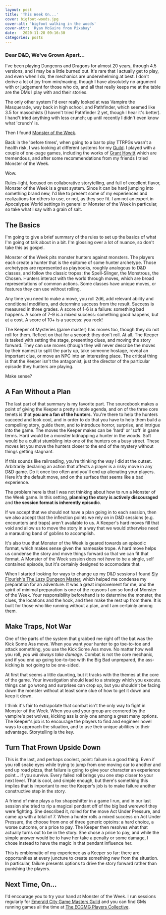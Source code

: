 ```yaml
---
layout: post
title: 'This Week On...'
cover: bigfoot-woods.jpg
cover-alt: 'bigfoot walking in the woods'
cover-attr: 'Ryan McGuire from Pixabay'
date:   2020-11-28 09:16:30
categories: posts
---
```


### Dear D&D, We've Grown Apart...

I've been playing Dungeons and Dragons for almost 20 years, through 4.5 versions, and I may be a little burned out. It's rare that I actually get to play, and even when I do, the mechanics are underwhelming at best. I don't derive a lot of joy from min/maxing, though I have absolutely no argument with or judgement for those who do, and all that really keeps me at the table are the DMs I play with and their stories.

The only other system I'd ever really looked at was Vampire the Masquerade, way back in high school, and Pathfinder, which seemed like 3.5 for masochists (I haven't tried Pathfinder 2 yet, though I hear it's better). I hand't tried anything with less crunch; up until recently I didn't even know what 'crunch' is. 

Then I found [Monster of the Week](https://www.evilhat.com/home/monster-of-the-week/).

Back in the 'before times', when going to a bar to play TTRPGs wasn't a health risk, I was looking at different systems for my [Guild](https://emeraldcitygmg.com). I played with a couple of one-page games, including the works of [Grant Howitt](https://gshowitt.itch.io/) which are tremendous, and after some recommendations from my friends I tried Monster of the Week.

Wow. 

Rules-light, focused on collaborative storytelling, and full of excellent flavor, Monster of the Week is a great system. Since it can be hard jumping into something brand new, I'd like to present some of my experiences and realizations for others to use, or not, as they see fit. I am not an expert in Apocalypse World settings in general or Monster of the Week in particular, so take what I say with a grain of salt. 

## The Basics
I'm going to give a brief summary of the rules to set up the basics of what I'm going ot talk about in a bit. I'm glossing over a lot of nuance, so don't take this as gospel.

Monster of the Week pits monster hunters against monsters. The players each create a hunter that is the epitome of some hunter archetype. Those archetypes are represented as playbooks, roughly analogous to D&D classes, and follow the classic tropes: the Spell-Slinger, the Monstrous, the Chosen. Hunters interact with the world through moves, which are broad representations of common actions. Some classes have unique moves, or features they can use without rolling.

Any time you need to make a move, you roll 2d6, add relevant ability and conditional modifiers, and determine success from the result. Success is measured in three grades. A score of 1-6 is a failure: something bad happens. A score of 7-9 is a mixed success: something good happens, but at a cost. A score of 10+ is a success: you rock! 

The Keeper of Mysteries (game master) has moves too, though they do not roll for them. Reflect on that for a second: they don't roll. At all. The Keeper is tasked with setting the stage, presenting clues, and moving the story forward. They can use moves (though they will never describe the moves by their names) to split the party up, take someone hostage, reveal an important clue, or move an NPC into an interesting place. The critical thing is that the Keeper isn't the antagonist, just the director of the particular episode they hunters are playing.

Make sense?

## A Fan Without a Plan
The last part of that summary is my favorite part. The sourcebook makes a point of giving the Keeper a pretty simple agenda, and on of the three core tenets is that **you are a fan of the hunters**. You're there to help the hunters succeed and look cool, and in order to do that you have to help them build a compelling story, guide them, and to introduce horror, surprise, and intrigue into the game. The moves the Keeper makes can be 'hard' or 'soft' in game terms. Hard would be a monster kidnapping a hunter in the woods. Soft would be a cultist stumbling into one of the hunters on a busy street. These moves let you move the hunters closer to the end of the mystery without things getting stagnant. 

If this sounds like railroading, you're thinking the way I did at the outset. Arbitrarily declaring an action that affects a player is a risky move in any D&D game. Do it once too often and you'll end up alienating your players. Here it's the default move, and on the surface that seems like a bad experience. 

The problem here is that I was not thinking about how to run a Monster of the Week game. In this setting, **planning the story is actively discouraged** and **the session format is inherently episodic**.

If we accept that we should not have a plan going in to each session, then we also accept that the inflection points we rely on in D&D sessions (e.g. encounters and traps) aren't available to us. A Keeper's hard moves fill that void and allow us to move the story in a way that we would otherwise need a marauding band of goblins to accomplish. 

It's also true that Monster of the Week is geared towards an episodic format, which makes sense given the namesake trope. A hard move helps us condense the story and move things forward so that we can fit that format. A Monster of the Week session does not *have* to be a single, self contained episode, but it's certainly designed to accomodate that. 

When I started looking for ways to change up my D&D sessions I found [Sly Flourish's The Lazy Dungeon Master](https://slyflourish.com/lazydm/), which helped me condense my preparation for an adventure. It was a great improvement for me, and the spirit of minimal preparation is one of the reasons I am so fond of Monster of the Week. Your responsibility beforehand is to determine the monster, the clues, the locations and the hook, and then make the rest up from there. It is built for those who like running without a plan, and I am certainly among them.

## Make Traps, Not War
One of the parts of the system that grabbed me right off the bat was the Kick Some Ass move. When you want your hunter to go toe-to-toe and attack something, you use the Kick Some Ass move. No matter how well you roll, *you will always take damage*. Combat is not the core mechanic, and if you end up going toe-to-toe with the Big Bad unprepared, the ass-kicking is not going to be one-sided.

At first that seems a little daunting, but it tracks with the themes at the core of the game. Your investigation should lead to a strategy which you execute. things can go wrong and surprises can crop up, but you shouldn't be facing down the monster without at least some clue of how to get it down and keep it down. 

I think it's fair to extrapolate that combat isn't the only way to fight in Monster of the Week. When you and your group are cornered by the vampire's pet wolves, kicking ass is only one among a great many options. The Keeper's job is to encourage the players to find and engineer novel ways to approach the situation, and to use their unique abilities to their advantage. Storytelling is the key.

## Turn That Frown Upside Down
This is the last, and perhaps coolest, point: failure is a good thing. Even if you roll snake eyes while trying to jump from one moving car to another and end up road pizza, that failure is going to give your character an experience point... if you survive. Every failed roll brings you one step closer to your next level. That is cool, and simple enough, but there's something this implies that is important to me: the Keeper's job is to make failure another constructive step in the story. 

A friend of mine plays a fox shapeshifter in a game I run, and in our last session she tried to rip a magical pendant off of the big bad werewolf they were fighting. She described it, rolled for the move Act Under Pressure, and came up with a total of 7. When a hunter rolls a mixed success on Act Under Pressure, the choose from one of three generic optoins: a hard choice, a worse outcome, or a price to pay. The Keeper then resolves what that actually turns out to be in the story. She chose a price to pay, and while the simple answer would be to have her take a penalty or some damage, I chose instead to have the magic in that pendant influence her.

This is emblematic of my experience as a Keeper so far: there are opportunities at every juncture to create something new from the situation. In particular, failure presents options to drive the story forward rather than punishing the players.

## Next Time, On...

I'd encourage you to try your hand at Monster of the Week. I run sessions regularly for [Emerald City Game Masters Guild](https://emeraldcitygmg.com/events) and you can find GMs running games all the time at [The ECGMG Players Collective](https://discord.gg/ETfT5YwWGv).
